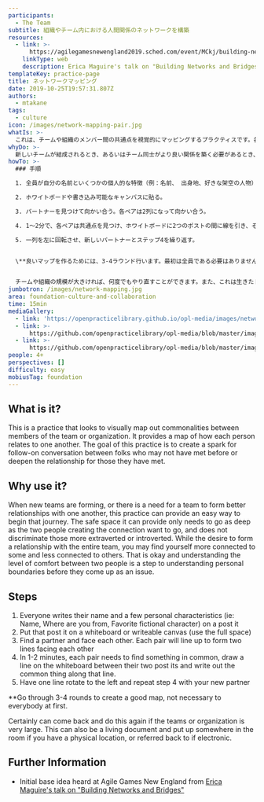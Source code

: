 ```yaml
---
participants:
  - The Team
subtitle: 組織やチーム内における人間関係のネットワークを構築
resources:
  - link: >-
      https://agilegamesnewengland2019.sched.com/event/MCkj/building-networks-and-bridges
    linkType: web
    description: Erica Maguire's talk on "Building Networks and Bridges"
templateKey: practice-page
title: ネットワークマッピング
date: 2019-10-25T19:57:31.807Z
authors:
  - mtakane
tags:
  - culture
icon: /images/network-mapping-pair.jpg
whatIs: >-
  これは、チームや組織のメンバー間の共通点を視覚的にマッピングするプラクティスです。各自が互いにどのような関係にあるのかを可視化します。このプラクティスの目的は、初対面の人同士の会話のきっかけを作ったり、初対面の人同士の関係を深めたりすることです。
whyDo: >-
  新しいチームが結成されるとき、あるいはチーム同士がより良い関係を築く必要があるとき、このプラクティスはそのジャーニーを始めるための簡単な方法を提供します。このプラクティスが提供する安全なスペースは、つながりを作る2人が必要なだけ深く入ればよく、外向的か内向的かを区別するものではありません。チーム全員と関係を築きたいという願望がある一方で、ある人たちとのつながりが強く、他の人たちとのつながりが弱いと感じるかもしれません。それはそれで構わないし、2人の間の心地よさのレベルを理解することは、個人的な境界線が問題として浮上する前に、それを理解するための一歩となります。
howTo: >-
  ### 手順

  1. 全員が自分の名前といくつかの個人的な特徴（例：名前、 出身地、好きな架空の人物）を書く。

  2. ホワイトボードや書き込み可能なキャンバスに貼る。

  3. パートナーを見つけて向かい合う。各ペアは2列になって向かい合う。

  4. 1～2分で、各ペアは共通点を見つけ、ホワイトボードに2つのポストの間に線を引き、その線に沿って共通点を書き出す。

  5. 一列を左に回転させ、新しいパートナーとステップ4を繰り返す。


  \**良いマップを作るためには、3-4ラウンド行います。最初は全員である必要はありません。*


  チームや組織の規模が大きければ、何度でもやり直すことができます。また、これは生きたドキュメントとして、物理的な場所があれば部屋のどこかに貼っておくこともできるし、電子的であればいつでも参照することができます。
jumbotron: /images/network-mapping.jpg
area: foundation-culture-and-collaboration
time: 15min
mediaGallery:
  - link: 'https://openpracticelibrary.github.io/opl-media/images/network-mapping.jpg'
  - link: >-
      https://github.com/openpracticelibrary/opl-media/blob/master/images/Network%20Map.png?raw=true
  - link: >-
      https://github.com/openpracticelibrary/opl-media/blob/master/images/network-mapping-pair.jpg?raw=true
people: 4+
perspectives: []
difficulty: easy
mobiusTag: foundation
---
```

## What is it?

This is a practice that looks to visually map out commonalities between members of the team or organization. It provides a map of how each person relates to one another. The goal of this practice is to create a spark for follow-on conversation between folks who may not have met before or deepen the relationship for those they have met.

## Why use it?

When new teams are forming, or there is a need for a team to form better relationships with one another, this practice can provide an easy way to begin that journey. The safe space it can provide only needs to go as deep as the two people creating the connection want to go, and does not discriminate those more extraverted or introverted. While the desire to form a relationship with the entire team, you may find yourself more connected to some and less connected to others. That is okay and understanding the level of comfort between two people is a step to understanding personal boundaries before they come up as an issue.

## Steps

1. Everyone writes their name and a few personal characteristics (ie: Name, Where are you from, Favorite fictional character) on a post it
2. Put that post it on a whiteboard or writeable canvas (use the full space)
3. Find a partner and face each other. Each pair will line up to form two lines facing each other
4. In 1-2 minutes, each pair needs to find something in common, draw a line on the whiteboard between their two post its and write out the common thing along that line.
5. Have one line rotate to the left and repeat step 4 with your new partner

\*\*Go through 3-4 rounds to create a good map, not necessary to everybody at first.

Certainly can come back and do this again if the teams or organization is very large. This can also be a living document and put up somewhere in the room if you have a physical location, or referred back to if electronic.

## Further Information

* Initial base idea heard at Agile Games New England from [Erica Maguire's talk on "Building Networks and Bridges"](https://agilegamesnewengland2019.sched.com/event/MCkj/building-networks-and-bridges)
